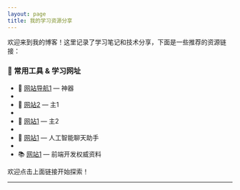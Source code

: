 ```yaml
---
layout: page
title: 我的学习资源分享
---
```


欢迎来到我的博客！这里记录了学习笔记和技术分享，下面是一些推荐的资源链接：

### 🔗 常用工具 & 学习网址

- 📘 [网站导航1](https://www.pdzy.cc/) — 神器
- <br>
- 🧠 [网站2](https://www.pd22.cc/) — 主1
- <br>
- 🧰 [网站1](https://www.pd33.cc/) — 主2
- <br>
- 💬 [网站1](https://chat.openai.com/) — 人工智能聊天助手
- <br>
- 📚 [网站1](https://developer.mozilla.org/) — 前端开发权威资料

欢迎点击上面链接开始探索！

---
